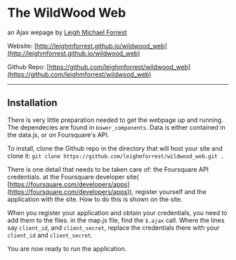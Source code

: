 # The WildWood Web

an Ajax wepage by [Leigh Michael Forrest](http://leighmforrest.github.io/portfolio)

Website: [http://leighmforrest.github.io/wildwood_web](http://leighmforrest.github.io/wildwood_web)

Github Repo: [https://github.com/leighmforrest/wildwood_web](https://github.com/leighmforrest/wildwood_web)

---

## Installation

There is very little preparation needed to get the webpage up and running. The dependecies are found in `bower_components`. Data is either contained in the data.js, or on Foursquare's API.

To install, clone the Github repo in the directory that will host your site and clone it: `git clone https://github.com/leighmforrest/wildwood_web.git .`

There is one detail that needs to be taken care of: the Foursquare API credentials. at the Foursquare developer site( [https://foursquare.com/developers/apps](https://foursquare.com/developers/apps)), register yourself and the application with the site. How to do this is shown on the site.

When you register your application and obtain your credentials, you need to add them to the files. in the map.js file, find the `$.ajax` call. Where the lines say `client_id`, and `client_secret`, replace the credentials there with your `client_id` and `client_secret`.

You are now ready to run the application.
